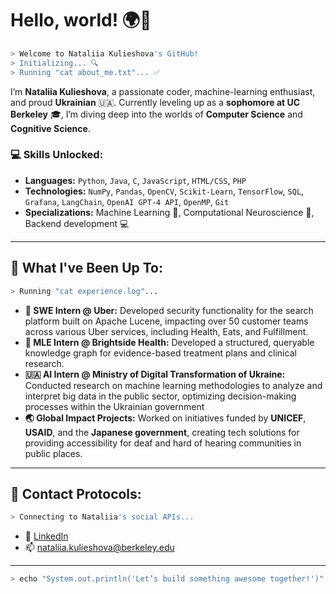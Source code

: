 # Hello, world! 🌍🚀  

```bash
> Welcome to Nataliia Kulieshova's GitHub!  
> Initializing... 🔍  
> Running "cat about_me.txt"... ✅
```

I’m **Nataliia Kulieshova**, a passionate coder, machine-learning enthusiast, and proud **Ukrainian** 🇺🇦. Currently leveling up as a **sophomore at UC Berkeley** 🎓, I’m diving deep into the worlds of **Computer Science** and **Cognitive Science**.  

### 💻 Skills Unlocked:
- **Languages:** `Python`, `Java`, `C`, `JavaScript`, `HTML/CSS`, `PHP`  
- **Technologies:** `NumPy`, `Pandas`, `OpenCV`, `Scikit-Learn`, `TensorFlow`, `SQL`, `Grafana`, `LangChain`, `OpenAI GPT-4 API`, `OpenMP`, `Git`  
- **Specializations:** Machine Learning 🤖, Computational Neuroscience 🧠, Backend development 💻  

---

## 🚀 What I've Been Up To:
```bash
> Running "cat experience.log"...
```
- **🚗 SWE Intern @ Uber:** Developed security functionality for the search platform built on Apache Lucene, impacting over 50 customer teams across various Uber services, including Health, Eats, and Fulfillment.
- **🧠 MLE Intern @ Brightside Health:** Developed a structured, queryable knowledge graph for evidence-based treatment plans and clinical research.
- **🇺🇦 AI Intern @ Ministry of Digital Transformation of Ukraine:** Conducted research on machine learning methodologies to analyze and interpret big data in the public sector, optimizing decision-making processes within the Ukrainian government
- **🌏 Global Impact Projects:** Worked on initiatives funded by **UNICEF**, **USAID**, and the **Japanese government**, creating tech solutions for providing accessibility for deaf and hard of hearing communities in public places.  

---

## 📡 Contact Protocols:
```bash
> Connecting to Nataliia's social APIs...
```
- 💼 [LinkedIn](https://linkedin.com/in/nkulieshova)  
- 📫 nataliia.kulieshova@berkeley.edu

---
```bash
> echo "System.out.println('Let’s build something awesome together!')"  
```
